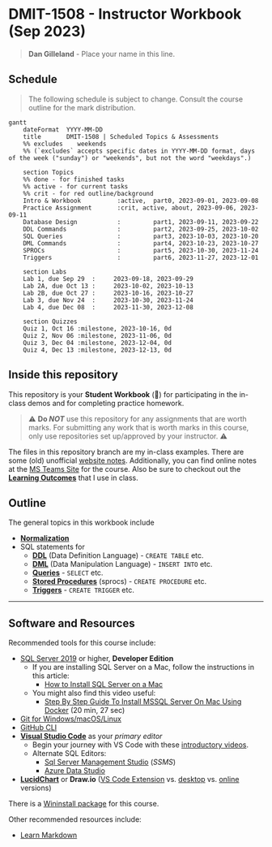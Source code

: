 # DMIT-1508 - **Instructor Workbook** (Sep 2023)

> **Dan Gilleland** - Place your name in this line.

## Schedule
 
> The following schedule is subject to change. Consult the course outline for the mark distribution.

```mermaid
gantt
    dateFormat  YYYY-MM-DD
    title       DMIT-1508 | Scheduled Topics & Assessments
    %% excludes    weekends
    %% (`excludes` accepts specific dates in YYYY-MM-DD format, days of the week ("sunday") or "weekends", but not the word "weekdays".)

    section Topics
    %% done - for finished tasks
    %% active - for current tasks
    %% crit - for red outline/background
    Intro & Workbook          :active,  part0, 2023-09-01, 2023-09-08
    Practice Assignment       :crit, active, about, 2023-09-06, 2023-09-11
    Database Design           :         part1, 2023-09-11, 2023-09-22
    DDL Commands              :         part2, 2023-09-25, 2023-10-02
    SQL Queries               :         part3, 2023-10-03, 2023-10-20
    DML Commands              :         part4, 2023-10-23, 2023-10-27
    SPROCs                    :         part5, 2023-10-30, 2023-11-24
    Triggers                  :         part6, 2023-11-27, 2023-12-01

    section Labs
    Lab 1, due Sep 29  :     2023-09-18, 2023-09-29
    Lab 2A, due Oct 13 :     2023-10-02, 2023-10-13
    Lab 2B, due Oct 27 :     2023-10-16, 2023-10-27
    Lab 3, due Nov 24  :     2023-10-30, 2023-11-24
    Lab 4, due Dec 08  :     2023-11-30, 2023-12-08

    section Quizzes
    Quiz 1, Oct 16 :milestone, 2023-10-16, 0d
    Quiz 2, Nov 06 :milestone, 2023-11-06, 0d
    Quiz 3, Dec 04 :milestone, 2023-12-04, 0d
    Quiz 4, Dec 13 :milestone, 2023-12-13, 0d
```

## Inside this repository

This repository is your **Student Workbook** (:notebook:) for participating in the in-class demos and for completing practice homework.

> :warning: **Do *NOT*** use this repository for any assignments that are worth marks. For submitting any work that is worth marks in this course, only use repositories set up/approved by your instructor. :warning:

The files in this repository branch are my in-class examples. There are some (old) unofficial [website notes](https://dmit-1508.github.io). Additionally, you can find online notes at the [MS Teams Site](https://www.microsoft.com/en-ca/microsoft-teams/log-in) for the course. Also be sure to checkout out the [**Learning Outcomes**](./Docs/logs/ReadMe.md) that I use in class.

## Outline

The general topics in this workbook include

- [**Normalization**](Design/)
- SQL statements for 
  - [**DDL**](DDL/) (Data Definition Language) - `CREATE TABLE` etc.
  - [**DML**](DML/) (Data Manipulation Language) - `INSERT INTO` etc.
  - [**Queries**](SQL/) - `SELECT` etc.
  - [**Stored Procedures**](SPROCS/) (sprocs) - `CREATE PROCEDURE` etc.
  - [**Triggers**](Triggers/) - `CREATE TRIGGER` etc.

----

## Software and Resources

Recommended tools for this course include:

- [SQL Server 2019](https://www.microsoft.com/en-us/sql-server/sql-server-downloads) or higher, **Developer Edition**
  - If you are installing SQL Server on a Mac, follow the instructions in this article:
    - [How to Install SQL Server on a Mac](https://database.guide/how-to-install-sql-server-on-a-mac/)
  - You might also find this video useful:
    - [Step By Step Guide To Install MSSQL Server On Mac Using Docker](https://youtu.be/BVNWRYPv78o) (20 min, 27 sec)
- [Git for Windows/macOS/Linux](https://git-scm.com/downloads)
- [GitHub CLI](https://cli.github.com/)
- [**Visual Studio Code**](https://code.visualstudio.com) as your *primary editor*
  - Begin your journey with VS Code with these [introductory videos](https://code.visualstudio.com/docs/introvideos/overview).
  - Alternate SQL Editors:
    - [Sql Server Management Studio](https://docs.microsoft.com/en-us/sql/ssms/download-sql-server-management-studio-ssms?view=sql-server-ver15#download-ssms) (*SSMS*)
    - [Azure Data Studio](https://docs.microsoft.com/en-us/sql/azure-data-studio/download-azure-data-studio)
- [**LucidChart**](https://www.lucidchart.com/pages/) or **Draw.io** ([VS Code Extension](https://marketplace.visualstudio.com/items?itemName=hediet.vscode-drawio) vs. [desktop](https://about.draw.io/integrations/#integrations_offline) vs. [online](https://draw.io) versions)

There is a [Wininstall package](https://winstall.app/packs/6UXIuqRuh) for this course.

Other recommended resources include:

- [Learn Markdown](https://commonmark.org/help/)
